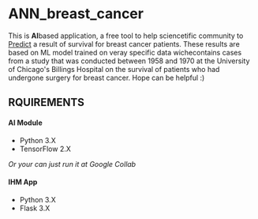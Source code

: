# ANN_breast_cancer
This is <strong>AI</strong>based application, a free tool to help sciencetific 
community to <a href="#">Predict</a> a result of survival 
for breast cancer patients. These results are based on ML model trained on veray
specific data wichecontains cases from a study that was conducted between 1958 and
1970 at the University of Chicago's Billings Hospital on the survival of patients
who had undergone surgery for breast cancer. Hope can be helpful :)

## RQUIREMENTS
<h4>AI Module</h4>
 <ul>
    <li>Python 3.X</li>
    <li>TensorFlow 2.X</li>
 </ul>
 <i>Or your can just run it at Google Collab</i>
    <br>
 <h4>IHM App</h4>
 <ul>
      <li>Python 3.X</li>
      <li>Flask 3.X</li>
 </ul>